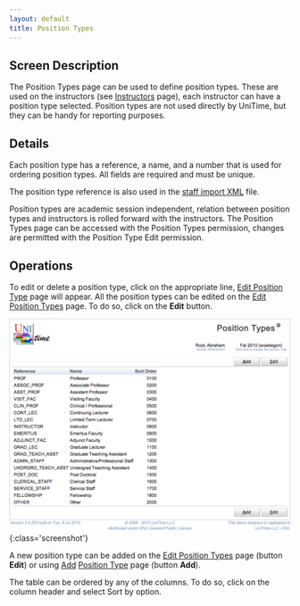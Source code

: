 ```yaml
---
layout: default
title: Position Types
---
```



## Screen Description


 The Position Types page can be used to define position types. These are used on the instructors (see [Instructors](instructors) page), each instructor can have a position type selected. Position types are not used directly by UniTime, but they can be handy for reporting purposes.

## Details


 Each position type has a reference, a name, and a number that is used for ordering position types. All fields are required and must be unique.


 The position type reference is also used in the [staff import XML](http://www.unitime.org/interface/staffImport.xml) file.


 Position types are academic session independent, relation between position types and instructors is rolled forward with the instructors. The Position Types page can be accessed with the Position Types permission, changes are permitted with the Position Type Edit permission.

## Operations


 To edit or delete a position type, click on the appropriate line, [Edit Position Type](edit-position-type) page will appear. All the position types can be edited on the [Edit Position Types](edit-position-types) page. To do so, click on the **Edit** button.


![Position Types](images/position-types-1.png){:class='screenshot'}


 A new position type can be added on the [Edit Position Types](edit-position-types) page (button **Edit**) or using [Add](http://goog_1066910950) [Position Type](add-position-type) page (button **Add**).


 The table can be ordered by any of the columns. To do so, click on the column header and select Sort by <column name> option.
